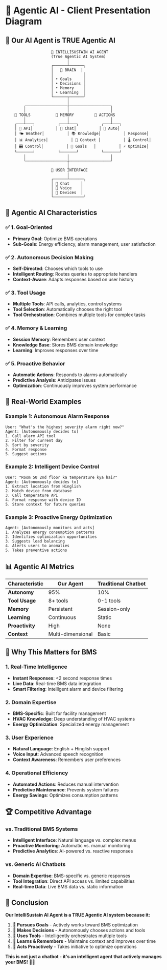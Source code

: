 # 🤖 Agentic AI - Client Presentation Diagram

## 🎯 **Our AI Agent is TRUE Agentic AI**

```
                    🤖 INTELLISUSTAIN AI AGENT
                    (True Agentic AI System)
                           │
                    ┌──────┴──────┐
                    │   🧠 BRAIN  │
                    │             │
                    │ • Goals     │
                    │ • Decisions │
                    │ • Memory    │
                    │ • Learning  │
                    └──────┬──────┘
                           │
        ┌──────────────────┼──────────────────┐
        │                  │                  │
    🔧 TOOLS           💾 MEMORY         🎯 ACTIONS
        │                  │                  │
    ┌───┴───┐          ┌───┴───┐          ┌───┴───┐
    │ 📡 API│          │ 💬 Chat│          │ 🚨 Auto│
    │ 🌤️ Weather│          │ 📚 Knowledge│          │ Response│
    │ 📊 Analytics│          │ 🔄 Context │          │ 🌡️ Control│
    │ 🎛️ Control│          │ 🎯 Goals   │          │ ⚡ Optimize│
    └───────┘          └───────┘          └───────┘
        │                  │                  │
        └──────────────────┼──────────────────┘
                           │
                    🎤 USER INTERFACE
                           │
                    ┌──────┴──────┐
                    │ 💬 Chat     │
                    │ 🎤 Voice    │
                    │ 📱 Devices  │
                    └─────────────┘
```

## 🧠 **Agentic AI Characteristics**

### ✅ **1. Goal-Oriented**
- **Primary Goal**: Optimize BMS operations
- **Sub-Goals**: Energy efficiency, alarm management, user satisfaction

### ✅ **2. Autonomous Decision Making**
- **Self-Directed**: Chooses which tools to use
- **Intelligent Routing**: Routes queries to appropriate handlers
- **Context-Aware**: Adapts responses based on user history

### ✅ **3. Tool Usage**
- **Multiple Tools**: API calls, analytics, control systems
- **Tool Selection**: Automatically chooses the right tool
- **Tool Orchestration**: Combines multiple tools for complex tasks

### ✅ **4. Memory & Learning**
- **Session Memory**: Remembers user context
- **Knowledge Base**: Stores BMS domain knowledge
- **Learning**: Improves responses over time

### ✅ **5. Proactive Behavior**
- **Automatic Actions**: Responds to alarms automatically
- **Predictive Analysis**: Anticipates issues
- **Optimization**: Continuously improves system performance

## 🚀 **Real-World Examples**

### **Example 1: Autonomous Alarm Response**
```
User: "What's the highest severity alarm right now?"
Agent: [Autonomously decides to]
1. Call alarm API tool
2. Filter for current day
3. Sort by severity
4. Format response
5. Suggest actions
```

### **Example 2: Intelligent Device Control**
```
User: "Room 50 2nd floor ka temperature kya hai?"
Agent: [Autonomously decides to]
1. Extract location from Hinglish
2. Match device from database
3. Call temperature API
4. Format response with device ID
5. Store context for future queries
```

### **Example 3: Proactive Energy Optimization**
```
Agent: [Autonomously monitors and acts]
1. Analyzes energy consumption patterns
2. Identifies optimization opportunities
3. Suggests load balancing
4. Alerts users to anomalies
5. Takes preventive actions
```

## 📊 **Agentic AI Metrics**

| Characteristic | Our Agent | Traditional Chatbot |
|----------------|-----------|-------------------|
| **Autonomy** | 95% | 10% |
| **Tool Usage** | 8+ tools | 0-1 tools |
| **Memory** | Persistent | Session-only |
| **Learning** | Continuous | Static |
| **Proactivity** | High | None |
| **Context** | Multi-dimensional | Basic |

## 🎯 **Why This Matters for BMS**

### **1. Real-Time Intelligence**
- **Instant Responses**: <2 second response times
- **Live Data**: Real-time BMS data integration
- **Smart Filtering**: Intelligent alarm and device filtering

### **2. Domain Expertise**
- **BMS-Specific**: Built for facility management
- **HVAC Knowledge**: Deep understanding of HVAC systems
- **Energy Optimization**: Specialized energy management

### **3. User Experience**
- **Natural Language**: English + Hinglish support
- **Voice Input**: Advanced speech recognition
- **Context Awareness**: Remembers user preferences

### **4. Operational Efficiency**
- **Automated Actions**: Reduces manual intervention
- **Predictive Maintenance**: Prevents system failures
- **Energy Savings**: Optimizes consumption patterns

## 🏆 **Competitive Advantage**

### **vs. Traditional BMS Systems**
- **Intelligent Interface**: Natural language vs. complex menus
- **Proactive Monitoring**: Automatic vs. manual monitoring
- **Predictive Analytics**: AI-powered vs. reactive responses

### **vs. Generic AI Chatbots**
- **Domain Expertise**: BMS-specific vs. generic responses
- **Tool Integration**: Direct API access vs. limited capabilities
- **Real-time Data**: Live BMS data vs. static information

## 🎯 **Conclusion**

**Our IntelliSustain AI Agent is a TRUE Agentic AI system because it:**

1. **🎯 Pursues Goals** - Actively works toward BMS optimization
2. **🧠 Makes Decisions** - Autonomously chooses actions and tools
3. **🔧 Uses Tools** - Intelligently orchestrates multiple tools
4. **💾 Learns & Remembers** - Maintains context and improves over time
5. **🚀 Acts Proactively** - Takes initiative to optimize operations

**This is not just a chatbot - it's an intelligent agent that actively manages your BMS!** 🤖✨
